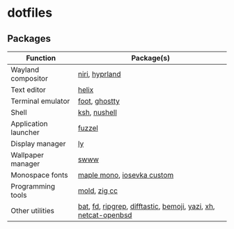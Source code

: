 # dotfiles

## Packages

| Function | Package(s) |
|----------|------------|
| Wayland compositor | [niri](https://github.com/YaLTeR/niri), [hyprland](https://github.com/hyprwm/Hyprland) |
| Text editor | [helix](https://github.com/helix-editor/helix) |
| Terminal emulator | [foot](https://codeberg.org/dnkl/foot), [ghostty](https://github.com/ghostty-org/ghostty) |
| Shell | [ksh](https://github.com/ibara/oksh), [nushell](https://github.com/nushell/nushell) |
| Application launcher | [fuzzel](https://codeberg.org/dnkl/fuzzel) |
| Display manager | [ly](https://github.com/fairyglade/ly) |
| Wallpaper manager | [swww](https://github.com/LGFae/swww) |
| Monospace fonts | [maple mono](https://github.com/subframe7536/maple-font), [iosevka custom](https://github.com/be5invis/Iosevka) |
| Programming tools | [mold](https://github.com/rui314/mold), [zig cc](https://ziglang.org/) |
| Other utilities | [bat](https://github.com/sharkdp/bat), [fd](https://github.com/sharkdp/fd), [ripgrep](https://github.com/BurntSushi/ripgrep), [difftastic](https://github.com/Wilfred/difftastic), [bemoji](https://github.com/marty-oehme/bemoji), [yazi](https://github.com/sxyazi/yazi), [xh](https://github.com/ducaale/xh), [netcat-openbsd](https://salsa.debian.org/debian/netcat-openbsd) |

